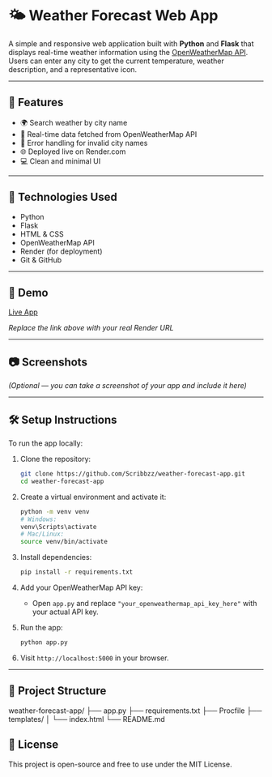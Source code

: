 # 🌤️ Weather Forecast Web App

A simple and responsive web application built with **Python** and **Flask** that displays real-time weather information using the [OpenWeatherMap API](https://openweathermap.org/api).  
Users can enter any city to get the current temperature, weather description, and a representative icon.

---

## 🚀 Features

- 🌍 Search weather by city name
- 📡 Real-time data fetched from OpenWeatherMap API
- 🧠 Error handling for invalid city names
- 🌐 Deployed live on Render.com
- 💻 Clean and minimal UI

---

## 🔧 Technologies Used

- Python
- Flask
- HTML & CSS
- OpenWeatherMap API
- Render (for deployment)
- Git & GitHub

---

## 🎥 Demo

[Live App](https://your-render-app-url.onrender.com)

*Replace the link above with your real Render URL*

---

## 📷 Screenshots

*(Optional — you can take a screenshot of your app and include it here)*

---

## 🛠️ Setup Instructions

To run the app locally:

1. Clone the repository:
    ```bash
    git clone https://github.com/Scribbzz/weather-forecast-app.git
    cd weather-forecast-app
    ```

2. Create a virtual environment and activate it:
    ```bash
    python -m venv venv
    # Windows:
    venv\Scripts\activate
    # Mac/Linux:
    source venv/bin/activate
    ```

3. Install dependencies:
    ```bash
    pip install -r requirements.txt
    ```

4. Add your OpenWeatherMap API key:
    - Open `app.py` and replace `"your_openweathermap_api_key_here"` with your actual API key.

5. Run the app:
    ```bash
    python app.py
    ```

6. Visit `http://localhost:5000` in your browser.

---

## 📂 Project Structure
weather-forecast-app/ ├── app.py ├── requirements.txt ├── Procfile ├── templates/ │ └── index.html └── README.md

## 📄 License

This project is open-source and free to use under the MIT License.